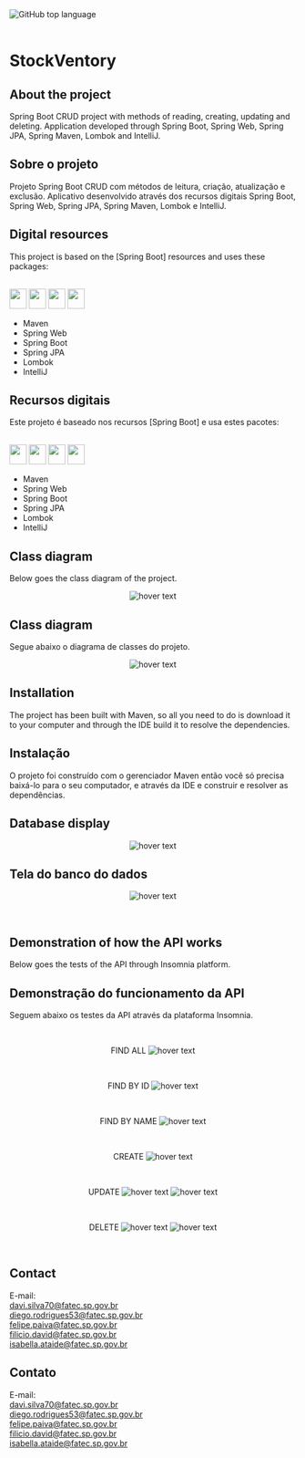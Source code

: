 <!-- PROJECT SHIELDS -->

<div class="box">
    <img alt="GitHub top language" src="https://img.shields.io/github/languages/top/thiagos10/SpringBootCrudWithMySQL?style=for-the-badge">
  
</div>
<br>

# StockVentory

## About the project
Spring Boot CRUD project with methods of reading, creating, updating and deleting. Application developed through Spring Boot, Spring Web, Spring JPA, Spring Maven, Lombok and IntelliJ.

## Sobre o projeto
Projeto Spring Boot CRUD com métodos de leitura, criação, atualização e exclusão. Aplicativo desenvolvido através dos recursos digitais Spring Boot, Spring Web, Spring JPA, Spring Maven, Lombok e IntelliJ.



## Digital resources 
This project is based on the [Spring Boot] resources and uses these packages:
<div style="display: inline_block"><br> 
  <img height="35" width="30" src="https://cdn.jsdelivr.net/gh/devicons/devicon@latest/icons/maven/maven-original.svg">
  <img height="35" width="30" src="https://cdn.jsdelivr.net/gh/devicons/devicon@latest/icons/spring/spring-original.svg">
  <img height="35" width="30" src="https://cdn.jsdelivr.net/gh/devicons/devicon@latest/icons/intellij/intellij-original.svg">
  <img height="35" width="30" src="https://cdn.jsdelivr.net/gh/devicons/devicon@latest/icons/java/java-original.svg">
</div>


- Maven
- Spring Web
- Spring Boot
- Spring JPA
- Lombok
- IntelliJ

## Recursos digitais
Este projeto é baseado nos recursos [Spring Boot] e usa estes pacotes:
<div style="display: inline_block"><br> 
  <img height="35" width="30" src="https://cdn.jsdelivr.net/gh/devicons/devicon@latest/icons/maven/maven-original.svg">
  <img height="35" width="30" src="https://cdn.jsdelivr.net/gh/devicons/devicon@latest/icons/spring/spring-original.svg">
  <img height="35" width="30" src="https://cdn.jsdelivr.net/gh/devicons/devicon@latest/icons/intellij/intellij-original.svg">
  <img height="35" width="30" src="https://cdn.jsdelivr.net/gh/devicons/devicon@latest/icons/java/java-original.svg">
</div>


- Maven 
- Spring Web  
- Spring Boot  
- Spring JPA  
- Lombok  
- IntelliJ  


## Class diagram
Below goes the class diagram of the project.
<p align="center">

<img src="/prints/classdiagram.jpeg" title="hover text">
</p>

## Class diagram
Segue abaixo o diagrama de classes do projeto.
<p align="center">

<img src="/prints/classdiagram.jpeg" title="hover text">
</p>

## Installation 
The project has been built with Maven, so all you need to do is download it to your computer and through the IDE build it to resolve the dependencies.

## Instalação 
O projeto foi construído com o gerenciador Maven então você só precisa baixá-lo para o seu computador, e através da IDE e construir e resolver as dependências.



## Database display 
<p align="center">

<img src="/prints/h2.post.jpg" title="hover text">
</p>

## Tela do banco do dados
<p align="center">
<img src="/prints/h2.post.jpg" title="hover text">
</p>
<br>


## Demonstration of how the API works
Below goes the tests of the API through Insomnia platform.

## Demonstração do funcionamento da API
Seguem abaixo os testes da API através da plataforma Insomnia.

<br>
<p align="center">
  FIND ALL

 <img src="/prints/get.1 (all).jpg" title="hover text">
</p>
<br>
<p align="center">
  FIND BY ID

 <img src="/prints/findbyid.jpg" title="hover text">
</p>
<br>
<p align="center">
  FIND BY NAME

<img src="/prints/findbyname.jpg" title="hover text">
</p>
<br>
<p align="center">
  CREATE

<img src="/prints/post.1.jpg" title="hover text">
</p>
<br>
<p align="center">
  UPDATE

<img src="/prints/put.1.jpg" title="hover text">

<img src="/prints/put.2.jpg" title="hover text">
</p>
<br>
<p align="center">
  DELETE

<img src="/prints/delete.1.jpg" title="hover text">
<img src="/prints/get.2 (item deleted).jpg" title="hover text">
</p>

<br>

## Contact
E-mail:  
davi.silva70@fatec.sp.gov.br  
diego.rodrigues53@fatec.sp.gov.br  
felipe.paiva@fatec.sp.gov.br  
filicio.david@fatec.sp.gov.br  
isabella.ataide@fatec.sp.gov.br  

## Contato
E-mail:  
davi.silva70@fatec.sp.gov.br  
diego.rodrigues53@fatec.sp.gov.br  
felipe.paiva@fatec.sp.gov.br  
filicio.david@fatec.sp.gov.br  
isabella.ataide@fatec.sp.gov.br  
